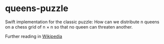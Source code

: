 # queens-puzzle

Swift implementation for the classic puzzle:
How can we distribute n queens on a chess grid of n × n so that no queen can threaten another.

Further reading in [Wikipedia](https://en.wikipedia.org/wiki/Eight_queens_puzzle)

